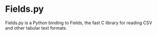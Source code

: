 Fields.py
=========

Fields.py is a Python binding to Fields, the fast C library for reading CSV
and other tabular text formats.
